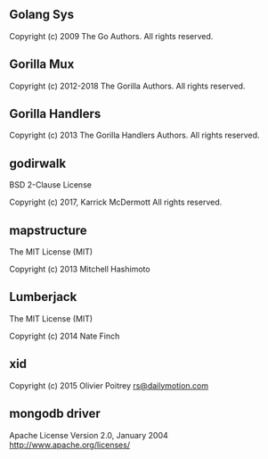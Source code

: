 ## Golang Sys
Copyright (c) 2009 The Go Authors. All rights reserved.

## Gorilla Mux
Copyright (c) 2012-2018 The Gorilla Authors. All rights reserved.

## Gorilla Handlers
Copyright (c) 2013 The Gorilla Handlers Authors. All rights reserved.

## godirwalk
BSD 2-Clause License

Copyright (c) 2017, Karrick McDermott
All rights reserved.

## mapstructure
The MIT License (MIT)

Copyright (c) 2013 Mitchell Hashimoto

## Lumberjack
The MIT License (MIT)

Copyright (c) 2014 Nate Finch 

## xid
Copyright (c) 2015 Olivier Poitrey <rs@dailymotion.com>

## mongodb driver
Apache License
Version 2.0, January 2004
http://www.apache.org/licenses/
